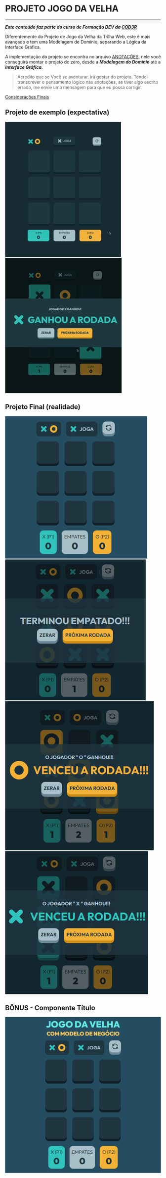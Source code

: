 # PROJETO JOGO DA VELHA

___

***Este conteúdo faz parte do curso de Formação DEV da [COD3R](https://www.cod3r.com.br)***

Diferentemente do Projeto de Jogo da Velha da Trilha Web, este é mais avançado e tem uma Modelagem de Domínio, separando a Lógica da Interface Gráfica.

A implementação do projeto se encontra no arquivo [ANOTAÇÕES](./ANOTACOES.md), nele você conseguirá montar o projeto do zero, desde a ***Modelagem do Domínio*** até a ***Interface Gráfica.***

>Acredito que se Você se aventurar, irá gostar do projeto.
Tendei transcrever o pensamento lógico nas anotações, se tiver algo escrito errado, me envie uma mensagem para que eu possa corrigir.  

[Considerações Finais](./ANOTACOES.md#considerações-finais)

## Projeto de exemplo (expectativa)

![Tabuleiro](./imagens/01.png)
![Modal](./imagens/02.png)

## Projeto Final (realidade)

![00](./imagens/projeto-final.png)
![03](./imagens/projeto-final-3.png)
![01](./imagens/projeto-final-1.png)
![02](./imagens/projeto-final-2.png)

## BÔNUS - Componente Título

![Bônus](./imagens/bonus.png)
